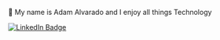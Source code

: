 👋 My name is Adam Alvarado and I enjoy all things Technology

<div id="badges">
  <a href="https://www.linkedin.com/in/adam-alvarado-0a6399177/">
    <img src="https://img.shields.io/badge/LinkedIn-blue?style=for-the-badge&logo=linkedin&logoColor=white" alt="LinkedIn Badge"/>
  </a>
</div>
